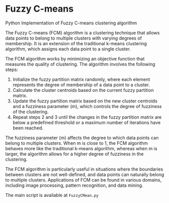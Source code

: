 # Fuzzy C-means
Python Implementation of Fuzzy C-means clustering algorithm


The Fuzzy C-means (FCM) algorithm is a clustering technique that allows data points to belong to multiple clusters with varying degrees of membership. It is an extension of the traditional k-means clustering algorithm, which assigns each data point to a single cluster.

The FCM algorithm works by minimizing an objective function that measures the quality of clustering. The algorithm involves the following steps:

1. Initialize the fuzzy partition matrix randomly, where each element represents the degree of membership of a data point to a cluster.
2. Calculate the cluster centroids based on the current fuzzy partition matrix.
3. Update the fuzzy partition matrix based on the new cluster centroids and a fuzziness parameter (m), which controls the degree of fuzziness of the clustering.
4. Repeat steps 2 and 3 until the changes in the fuzzy partition matrix are below a predefined threshold or a maximum number of iterations have been reached.

The fuzziness parameter (m) affects the degree to which data points can belong to multiple clusters. When m is close to 1, the FCM algorithm behaves more like the traditional k-means algorithm, whereas when m is larger, the algorithm allows for a higher degree of fuzziness in the clustering.

The FCM algorithm is particularly useful in situations where the boundaries between clusters are not well-defined, and data points can naturally belong to multiple clusters. Applications of FCM can be found in various domains, including image processing, pattern recognition, and data mining.

The main script is available at `FuzzyCMean.py`

